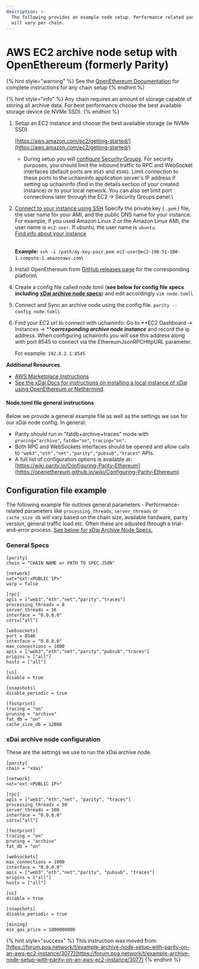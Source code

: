 ```yaml
---
description: >-
  The following provides an example node setup. Performance related parameters
  will vary per chain.
---
```


# AWS EC2 archive node setup with OpenEthereum (formerly Parity)

{% hint style="warning" %}
See the [OpenEthereum Documentation](https://openethereum.github.io/wiki/) for complete instructions for any chain setup
{% endhint %}

{% hint style="info" %}
Any chain requires an amount of storage capable of storing all archive data. For best performance choose the best available storage device (ie NVMe SSD).
{% endhint %}

1.  Setup an EC2 instance and choose the best available storage  (ie NVMe SSD).&#x20;

    [https://aws.amazon.com/ec2/getting-started/](https://aws.amazon.com/ec2/getting-started/)

    * During setup you will [configure Security Groups](https://docs.aws.amazon.com/AWSEC2/latest/UserGuide/using-network-security.html). For security purposes, you should limit the inbound traffic to RPC and WebSocket interfaces (default ports are `8545` and `8546`). Limit connection to these ports to the uchaininfo application server's IP address if setting up uchaininfo (find in the details section of your created instance) or to your local network.  You can also set limit port connections later through the EC2 -> Security Groups panel.\

2.  [Connect to your instance using SSH](https://docs.aws.amazon.com/AWSEC2/latest/UserGuide/AccessingInstancesLinux.html) Specify the private key ( `.pem` ) file, the user name for your AMI, and the public DNS name for your instance. For example, if you used Amazon Linux 2 or the Amazon Linux AMI, the user name is `ec2-user`. If ubuntu, the user name is `ubuntu`. \
    [Find info about your instance](https://docs.aws.amazon.com/AWSEC2/latest/UserGuide/connection-prereqs.html#connection-prereqs-get-info-about-instance)

    \
    **Example:** `ssh -i /path/my-key-pair.pem ec2-user@ec2-198-51-100-1.compute-1.amazonaws.com`\

3. Install OpenEthereum from [GitHub releases page](https://github.com/openethereum/openethereum/releases) for the corresponding platform\

4. Create a config file called node.toml (**see below for config file specs including** [**xDai archive node specs**](aws-ec2-archive-node-setup.md#xdai-archive-node-configuration)) and edit accordingly `vim node.toml`\

5. Connect and Sync an archive node using the config file. `parity --config node.toml`\

6.  Find your EC2 url to connect with uchaininfo: Go to **EC2 Dashboard -> Instances -> **_**corresponding archive node instance**_ and record the ip address. When configuring uchaininfo you will use this address along with port 8545 to connect via the EthereumJsonRPCHttpURL parameter.

    For example: `192.0.2.1:8545`

**Additional Resources**

* [AWS Marketplace Instructions](aws-marketplace-installation.md)
* [See the xDai Docs for instructions on installing a local instance of xDai using OpenEthereum or Nethermind](https://www.xdaichain.com/for-developers/install-xdai-client).

#### Node.toml file general instructions

Below we provide a general example file as well as the settings we use for our xDai node config. In general:

* Parity should run in "fatdb+archive+traces" mode with `pruning="archive"`, `fatdb="on"`, `tracing="on"`.
* Both RPC and WebSockets interfaces should be opened and allow calls to `"web3","eth","net","parity","pubsub","traces"` APIs.
* A full list of configuration options is available at: [https://wiki.parity.io/Configuring-Parity-Ethereum](https://openethereum.github.io/wiki/Configuring-Parity-Ethereum)

## Configuration file example

The following example file outlines general parameters - Performance-related parameters like `processing_threads`, `server_threads` or `cache_size_db` will vary based on the chain size, available hardware, parity version, general traffic load etc. Often these are adjusted through a trial-and-error process. [See below for xDai Archive Node Specs.](aws-ec2-archive-node-setup.md#xdai-archive-node-configuration)

### General Specs

```
[parity]
chain = "CHAIN NAME or PATH TO SPEC.JSON"

[network]
nat="ext:<PUBLIC IP>"
warp = false

[rpc]
apis = ["web3","eth","net","parity","traces"]
processing_threads = 8
server_threads = 16
interface = "0.0.0.0"
cors=["all"]

[websockets]
port = 8546
interface = "0.0.0.0"
max_connections = 1000
apis = ["web3","eth","net","parity","pubsub","traces"]
origins = ["all"]
hosts = ["all"]

[ui]
disable = true

[snapshots]
disable_periodic = true

[footprint]
tracing = "on"
pruning = "archive"
fat_db = "on"
cache_size_db = 12000
```

### xDai archive node configuration

These are the settings we use to run the xDai archive node.

```
[parity]
chain = "xdai"

[network]
nat="ext:<PUBLIC IP>"

[rpc]
apis = ["web3","eth","net", "parity", "traces"]
processing_threads = 50
server_threads = 100
interface = "0.0.0.0"
cors=["all"]

[footprint]
tracing = "on"
pruning = "archive"
fat_db = "on"

[websockets]
max_connections = 1000
interface = "0.0.0.0"
apis = ["web3","eth","net","parity", "pubsub", "traces"]
origins = ["all"]
hosts = ["all"]

[ui]
disable = true

[snapshots]
disable_periodic = true

[mining]
min_gas_price = 1000000000
```

{% hint style="success" %}
This instruction was moved from: [https://forum.poa.network/t/example-archive-node-setup-with-parity-on-an-aws-ec2-instance/3077](https://forum.poa.network/t/example-archive-node-setup-with-parity-on-an-aws-ec2-instance/3077)
{% endhint %}
